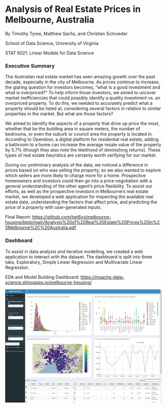 # Analysis of Real Estate Prices in Melbourne, Australia
By Timothy Tyree, Matthew Sachs, and Christian Schroeder

School of Data Science, University of Virginia

STAT 6021: Linear Models for Data Science

### Executive Summary
The Australian real estate market has seen amazing growth over the past decade, especially in the city of Melbourne. As prices continue to increase, the glaring question for investors becomes, “what is a good investment and what is overpriced?” To help inform those investors, we aimed to uncover market inefficiencies that could possibly identify a quality investment vs. an overpriced property. To do this, we needed to accurately predict what a property should be listed at, considering several factors in relation to similar properties in the market. But what are those factors?

We aimed to identify the aspects of a property that drive up price the most, whether that be the building area in square meters, the number of bedrooms, or even the suburb or council area the property is located in. According to Opendoor, a digital platform for residential real estate, adding a bathroom to a home can increase the average resale value of the property by 5.7% (though they also note the likelihood of diminishing returns). These types of real estate heuristics are certainly worth verifying for our market.

During our preliminary analysis of the data, we noticed a difference in prices based on who was selling the property, so we also wanted to explore which sellers are more likely to charge more for a home. Prospective homeowners and investors could then go into a price negotiation with a general understanding of the other agent’s price flexibility. To assist our efforts, as well as the prospective investors in Melbourne’s real estate market, we developed a web application for inspecting the available real estate data, understanding the factors that affect price, and predicting the price of a property with user-generated inputs.

Final Report: https://github.com/twt6xy/melbourne-housing/blob/main/Analysis%20of%20Real%20Estate%20Prices%20in%20Melbourne%2C%20Australia.pdf

### Dashboard
To assist in data analysis and iterative modelling, we created a web application to interact with the dataset. The dashboard is split into three tabs, Exploratory, Simple Linear Regression and Multivariate Linear Regression.

EDA and Model Building Dashboard: https://msachs-data-science.shinyapps.io/melbourne-housing/

![dashboard preview](https://github.com/twt6xy/melbourne-housing/blob/a95542bcaeec6ce2d88eeff78bddbf222b6dfad4/figures/app-preview.png)
